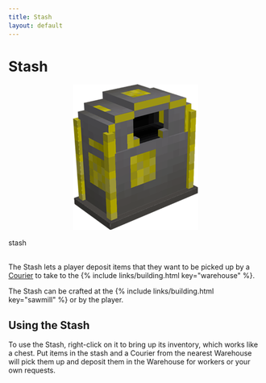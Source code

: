 ```yaml
---
title: Stash
layout: default
---
```

# Stash

<div class="infobox box text-center">
    <p style="text-align:center;"><img src="../../assets/images/items/stashbox.png" alt="Stashbox"></p>
    <recipe>stash</recipe>
</div>
<br>

The Stash lets a player deposit items that they want to be picked up by a [Courier](../../source/workers/courier) to take to the {% include links/building.html key="warehouse" %}.

The Stash can be crafted at the {% include links/building.html key="sawmill" %} or by the player.
<br>

## Using the Stash

To use the Stash, right-click on it to bring up its inventory, which works like a chest. 
Put items in the stash and a Courier from the nearest Warehouse will pick them up and deposit them in the Warehouse for workers or your own requests.
